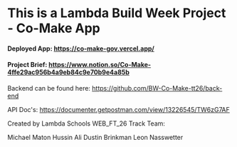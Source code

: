 # This is a Lambda Build Week Project - Co-Make App

#### Deployed App: https://co-make-gov.vercel.app/

#### Project Brief: https://www.notion.so/Co-Make-4ffe29ac956b4a9eb84c9e70b9e4a85b

Backend can be found here: https://github.com/BW-Co-Make-tt26/back-end

API Doc's: https://documenter.getpostman.com/view/13226545/TW6zG7AF

Created by Lambda Schools WEB_FT_26 Track Team:

Michael Maton
Hussin Ali
Dustin Brinkman
Leon Nasswetter
